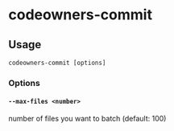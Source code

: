 # codeowners-commit

## Usage

`codeowners-commit [options]`

### Options

#### `--max-files <number>`

number of files you want to batch (default: 100)
